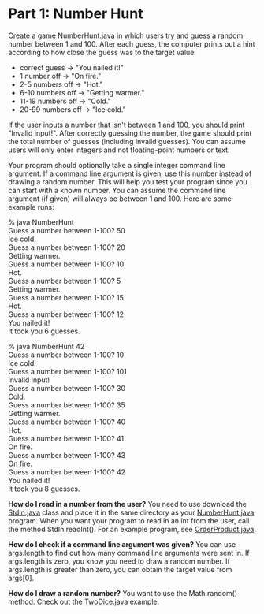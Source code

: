 # Part 1: Number Hunt  

Create a game NumberHunt.java in which users try and guess a random number between 1 and 100. After each guess, the computer prints out a hint according to how close the guess was to the target value:  
* correct guess -> "You nailed it!"  
* 1 number off -> "On fire."  
* 2-5 numbers off -> "Hot."  
* 6-10 numbers off -> "Getting warmer."  
* 11-19 numbers off -> "Cold."  
* 20-99 numbers off -> "Ice cold."  

If the user inputs a number that isn't between 1 and 100, you should print "Invalid input!". After correctly guessing the number, the game should print the total number of guesses (including invalid guesses). You can assume users will only enter integers and not floating-point numbers or text.  

Your program should optionally take a single integer command line argument. If a command line argument is given, use this number instead of drawing a random number. This will help you test your program since you can start with a known number. You can assume the command line argument (if given) will always be between 1 and 100. Here are some example runs:  

% java NumberHunt  
Guess a number between 1-100? 50  
Ice cold.  
Guess a number between 1-100? 20  
Getting warmer.  
Guess a number between 1-100? 10  
Hot.  
Guess a number between 1-100? 5  
Getting warmer.  
Guess a number between 1-100? 15  
Hot.  
Guess a number between 1-100? 12  
You nailed it!  
It took you 6 guesses.  

% java NumberHunt 42  
Guess a number between 1-100? 10  
Ice cold.  
Guess a number between 1-100? 101  
Invalid input!  
Guess a number between 1-100? 30  
Cold.  
Guess a number between 1-100? 35  
Getting warmer.  
Guess a number between 1-100? 40  
Hot.  
Guess a number between 1-100? 41  
On fire.  
Guess a number between 1-100? 43  
On fire.  
Guess a number between 1-100? 42  
You nailed it!  
It took you 8 guesses.  

**How do I read in a number from the user?** You need to use download the [StdIn.java](StdIn.java) class and place it in the same directory as your [NumberHunt.java](NumberHunt.java) program. When you want your program to read in an int from the user, call the method StdIn.readInt(). For an example program, see [OrderProduct.java](https://katie.cs.mtech.edu/classes/archive/f13/csci135/examples/OrderProduct.java).

**How do I check if a command line argument was given?** You can use args.length to find out how many command line arguments were sent in. If args.length is zero, you know you need to draw a random number. If args.length is greater than zero, you can obtain the target value from args[0].  

**How do I draw a random number?** You want to use the Math.random() method. Check out the [TwoDice.java](https://katie.cs.mtech.edu/classes/archive/f13/csci135/examples/TwoDice.java) example.
